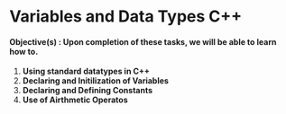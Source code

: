 # Variables and Data Types C++
#### **Objective(s) : Upon completion of these tasks, we will be able to learn how to.**
1. **Using standard datatypes in C++**
2. **Declaring and Initilization of Variables**
3. **Declaring and Defining Constants**
4. **Use of Airthmetic Operatos**
